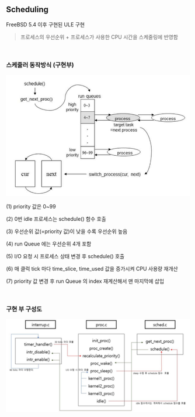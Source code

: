 ## Scheduling

FreeBSD 5.4 이후 구현된 ULE 구현

> 프로세스의 우선순위 + 프로세스가 사용한 CPU 시간을 스케줄링에 반영함

</br>

### 스케줄러 동작방식 (구현부)

![](./캡처.JPG)

(1) priority 값은 0~99

(2) 0번 idle 프로세스는 schedule() 함수 호출

(3) 우선순위 값(=priority 값)이 낮을 수록 우선순위 높음

(4) run Queue 에는 우선순위 4개 포함

(5) I/O 요청 시 프로세스 상태 변경 후 schedule() 호출

(6) 매 클럭 tick 마다 time_slice, time_used 값을 증가시켜 CPU 사용량 재개산

(7) priority 값 변경 후 run Queue 의 index 재계산해서 맨 마지막에 삽입

</br>

### 구현 부 구성도

![](./구성도.JPG)

